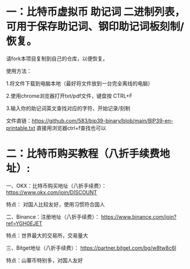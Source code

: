 # 一：比特币虚拟币 助记词 二进制列表，可用于保存助记词、钢印助记词板刻制/恢复。


请fork本项目复制到自己的仓库，以便恢复。


使用方法：

1.将文件下载到电脑本地（最好将文件放到一台完全离线的电脑）

2.使用chrome浏览器打开txt/pdf文件，键盘按 CTRL+F

3.输入你的助记词英文查找对应的字符，开始记录/刻制

文件直链：https://github.com/583/bip39-binary/blob/main/BIP39-en-printable.txt
直接用浏览器ctrl+f查找也可以




# 二：比特币购买教程（八折手续费地址）: 

一、OKX：比特币购买地址（八折手续费）：
https://www.okx.com/join/DISCOUNT

特点：
对国人比较友好，使用习惯符合国人

二、Binance：注册地址（八折手续费）：
https://www.binance.com/join?ref=YGH0EJET

特点：世界最大的交易所，交易量大


三、Bitget地址（八折手续费）：
https://partner.bitget.com/bg/w8tw8c6l	

特点：山寨币特别多，对国人友好




